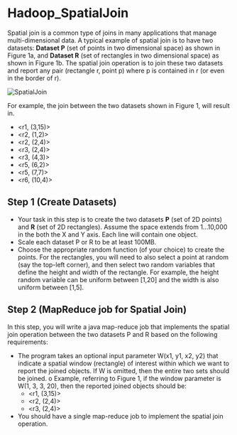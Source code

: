 # Hadoop_SpatialJoin

Spatial join is a common type of joins in many applications that manage multi-dimensional data. A typical example of spatial join is to have two datasets: **Dataset P** (set of points in two dimensional space) as shown in Figure 1a, and **Dataset R** (set of rectangles in two dimensional space) as shown in Figure 1b. The spatial join operation is to join these two datasets and report any pair (rectangle r, point p) where p is contained in r (or even in the border of r).

![SpatialJoin](http://farm9.staticflickr.com/8119/8691360812_ff10a44097.jpg)

For example, the join between the two datasets shown in Figure 1, will result in.
   - \<r1, (3,15)\> 
   - \<r2, (1,2)\> 
   - \<r2, (2,4)\> 
   - \<r3, (2,4)\> 
   - \<r3, (4,3)\> 
   - \<r5, (6,2)\> 
   - \<r5, (7,7)\> 
   - \<r6, (10,4)\> 

Step 1 (Create Datasets)
---

- Your task in this step is to create the two datasets **P** (set of 2D points) and **R** (set of 2D rectangles). Assume the space extends from 1...10,000 in the both the X and Y axis. Each line will contain one object.
- Scale each dataset P or R to be at least 100MB.
- Choose the appropriate random function (of your choice) to create the points. For the rectangles, you
will need to also select a point at random (say the top-left corner), and then select two random variables that define the height and width of the rectangle. For example, the height random variable can be uniform between [1,20] and the width is also uniform between [1,5].

Step 2 (MapReduce job for Spatial Join)
---

In this step, you will write a java map-reduce job that implements the spatial join operation between the two datasets P and R based on the following requirements:

- The program takes an optional input parameter W(x1, y1, x2, y2) that indicate a spatial window
(rectangle) of interest within which we want to report the joined objects. If W is omitted, then the entire two sets should be joined.
o Example, referring to Figure 1, if the window parameter is W(1, 3, 3, 20), then the reported joined objects should be:
   - \<r1, (3,15)\> 
   - \<r2, (2,4)\> 
   - \<r3, (2,4)\>
- You should have a single map-reduce job to implement the spatial join operation.
